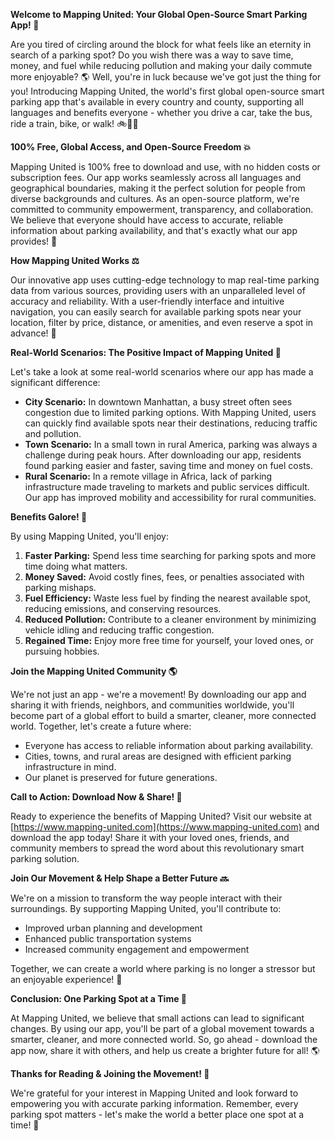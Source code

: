 **Welcome to Mapping United: Your Global Open-Source Smart Parking App! 🚀**

Are you tired of circling around the block for what feels like an eternity in search of a parking spot? Do you wish there was a way to save time, money, and fuel while reducing pollution and making your daily commute more enjoyable? 🌎 Well, you're in luck because we've got just the thing for you! Introducing Mapping United, the world's first global open-source smart parking app that's available in every country and county, supporting all languages and benefits everyone - whether you drive a car, take the bus, ride a train, bike, or walk! 🚲🚂🚫

**100% Free, Global Access, and Open-Source Freedom 💥**

Mapping United is 100% free to download and use, with no hidden costs or subscription fees. Our app works seamlessly across all languages and geographical boundaries, making it the perfect solution for people from diverse backgrounds and cultures. As an open-source platform, we're committed to community empowerment, transparency, and collaboration. We believe that everyone should have access to accurate, reliable information about parking availability, and that's exactly what our app provides! 🌟

**How Mapping United Works ⚖️**

Our innovative app uses cutting-edge technology to map real-time parking data from various sources, providing users with an unparalleled level of accuracy and reliability. With a user-friendly interface and intuitive navigation, you can easily search for available parking spots near your location, filter by price, distance, or amenities, and even reserve a spot in advance! 📅

**Real-World Scenarios: The Positive Impact of Mapping United 🌈**

Let's take a look at some real-world scenarios where our app has made a significant difference:

* **City Scenario:** In downtown Manhattan, a busy street often sees congestion due to limited parking options. With Mapping United, users can quickly find available spots near their destinations, reducing traffic and pollution.
* **Town Scenario:** In a small town in rural America, parking was always a challenge during peak hours. After downloading our app, residents found parking easier and faster, saving time and money on fuel costs.
* **Rural Scenario:** In a remote village in Africa, lack of parking infrastructure made traveling to markets and public services difficult. Our app has improved mobility and accessibility for rural communities.

**Benefits Galore! 🎉**

By using Mapping United, you'll enjoy:

1. **Faster Parking:** Spend less time searching for parking spots and more time doing what matters.
2. **Money Saved:** Avoid costly fines, fees, or penalties associated with parking mishaps.
3. **Fuel Efficiency:** Waste less fuel by finding the nearest available spot, reducing emissions, and conserving resources.
4. **Reduced Pollution:** Contribute to a cleaner environment by minimizing vehicle idling and reducing traffic congestion.
5. **Regained Time:** Enjoy more free time for yourself, your loved ones, or pursuing hobbies.

**Join the Mapping United Community 🌎**

We're not just an app - we're a movement! By downloading our app and sharing it with friends, neighbors, and communities worldwide, you'll become part of a global effort to build a smarter, cleaner, more connected world. Together, let's create a future where:

* Everyone has access to reliable information about parking availability.
* Cities, towns, and rural areas are designed with efficient parking infrastructure in mind.
* Our planet is preserved for future generations.

**Call to Action: Download Now & Share! 📲**

Ready to experience the benefits of Mapping United? Visit our website at [https://www.mapping-united.com](https://www.mapping-united.com) and download the app today! Share it with your loved ones, friends, and community members to spread the word about this revolutionary smart parking solution.

**Join Our Movement & Help Shape a Better Future 🔜**

We're on a mission to transform the way people interact with their surroundings. By supporting Mapping United, you'll contribute to:

* Improved urban planning and development
* Enhanced public transportation systems
* Increased community engagement and empowerment

Together, we can create a world where parking is no longer a stressor but an enjoyable experience! 🌟

**Conclusion: One Parking Spot at a Time 🚀**

At Mapping United, we believe that small actions can lead to significant changes. By using our app, you'll be part of a global movement towards a smarter, cleaner, and more connected world. So, go ahead - download the app now, share it with others, and help us create a brighter future for all! 🌎

**Thanks for Reading & Joining the Movement! 🙏**

We're grateful for your interest in Mapping United and look forward to empowering you with accurate parking information. Remember, every parking spot matters - let's make the world a better place one spot at a time! 💖